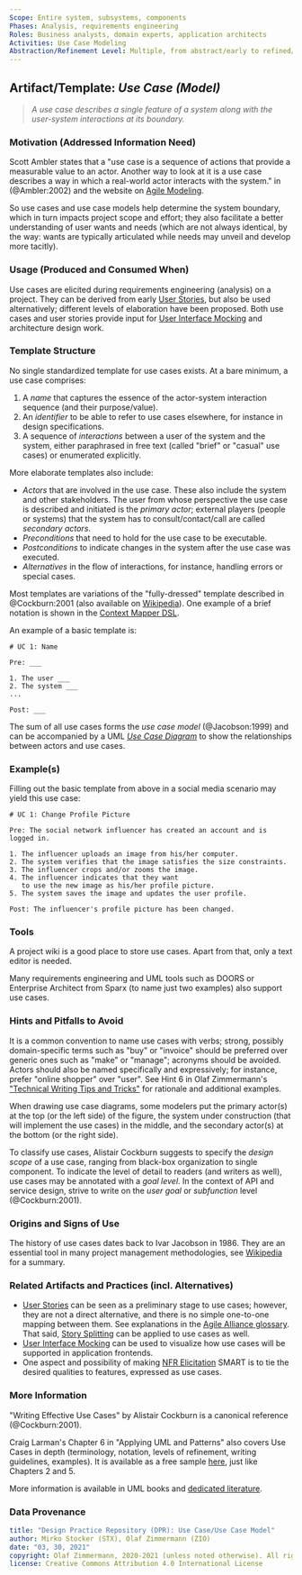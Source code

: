 ```yaml
---
Scope: Entire system, subsystems, components
Phases: Analysis, requirements engineering
Roles: Business analysts, domain experts, application architects
Activities: Use Case Modeling
Abstraction/Refinement Level: Multiple, from abstract/early to refined/concrete
---
```



Artifact/Template: *Use Case (Model)*
-------------------------------------

> *A use case describes a single feature of a system along with the user-system interactions at its boundary.*

### Motivation (Addressed Information Need) 
Scott Ambler states that a "use case is a sequence of actions that provide a measurable value to an actor. Another way to look at it is a use case describes a way in which a real-world actor interacts with the system." in (@Ambler:2002) and the website on [Agile Modeling](http://agilemodeling.com/artifacts/systemUseCase.htm).

So use cases and use case models help determine the system boundary, which in turn impacts project scope and effort; they also facilitate a better understanding of user wants and needs (which are not always identical, by the way: wants are typically articulated while needs may unveil and develop more tacitly). 


### Usage (Produced and Consumed When)
Use cases are elicited during requirements engineering (analysis) on a project. They can be derived from early [User Stories](DPR-UserStory.md), but also be used alternatively; different levels of elaboration have been proposed. Both use cases and user stories provide input for [User Interface Mocking](../activities/DPR-UserInterfaceMocking.md) and architecture design work.

<!-- TODO mention [Story Splitting](../activities/DPR-StorySplitting.md) already here? -->

### Template Structure
No single standardized template for use cases exists. At a bare minimum, a use case comprises:

1. A *name* that captures the essence of the actor-system interaction sequence (and their purpose/value).
2. An *identifier* to be able to refer to use cases elsewhere, for instance in design specifications.
3. A sequence of *interactions* between a user of the system and the system, either paraphrased in free text (called "brief" or "casual" use cases) or enumerated explicitly.

More elaborate templates also include:

* *Actors* that are involved in the use case. These also include the system and other stakeholders. The user from whose perspective the use case is described and initiated is the *primary actor*; external players (people or systems) that the system has to consult/contact/call are called *secondary actors*. 
* *Preconditions* that need to hold for the use case to be executable.
* *Postconditions* to indicate changes in the system after the use case was executed.
* *Alternatives* in the flow of interactions, for instance, handling errors or special cases. 

Most templates are variations of the "fully-dressed" template described in @Cockburn:2001 (also available on [Wikipedia](https://en.wikipedia.org/wiki/Use_case#Fully_dressed)). One example of a brief notation is shown in the [Context Mapper DSL](https://contextmapper.org/docs/user-requirements/).

An example of a basic template is:

```text
# UC 1: Name

Pre: ___

1. The user ___
2. The system ___
...

Post: ___
```

The sum of all use cases forms the *use case model* (@Jacobson:1999) and can be accompanied by a UML [*Use Case Diagram*](https://www.visual-paradigm.com/guide/uml-unified-modeling-language/what-is-use-case-diagram/) to show the relationships between actors and use cases.

### Example(s)
Filling out the basic template from above in a social media scenario may yield this use case:

```text
# UC 1: Change Profile Picture

Pre: The social network influencer has created an account and is logged in.

1. The influencer uploads an image from his/her computer.
2. The system verifies that the image satisfies the size constraints.
3. The influencer crops and/or zooms the image.
4. The influencer indicates that they want 
   to use the new image as his/her profile picture.
5. The system saves the image and updates the user profile.

Post: The influencer's profile picture has been changed.
```


### Tools
A project wiki is a good place to store use cases. Apart from that, only a text editor is needed. 

Many requirements engineering and UML tools such as DOORS or Enterprise Architect from Sparx (to name just two examples) also support use cases.


### Hints and Pitfalls to Avoid
It is a common convention to name use cases with verbs; strong, possibly domain-specific terms such as "buy" or "invoice" should be preferred over generic ones such as "make" or "manage"; acronyms should be avoided. Actors should also be named specifically and expressively; for instance, prefer "online shopper" over "user". See Hint 6 in Olaf Zimmermann's ["Technical Writing Tips and Tricks"](https://ozimmer.ch/authoring/2020/04/24/TechWritingAdvice.html) for rationale and additional examples.

When drawing use case diagrams, some modelers put the primary actor(s) at the top (or the left side) of the figure, the system under construction (that will implement the use cases) in the middle, and the secondary actor(s) at the bottom (or the right side).

To classify use cases, Alistair Cockburn suggests to specify the *design scope* of a use case, ranging from black-box organization to single component. To indicate the level of detail to readers (and  writers as well), use cases may be annotated with a *goal level*. In the context of API and service design, strive to write on the *user goal* or *subfunction* level (@Cockburn:2001).

### Origins and Signs of Use

The history of use cases dates back to Ivar Jacobson in 1986. They are an essential tool in many project management methodologies, see [Wikipedia](https://en.wikipedia.org/wiki/Use_case#History) for a summary.


### Related Artifacts and Practices (incl. Alternatives)

* [User Stories](DPR-UserStory.md) can be seen as a preliminary stage to use cases; however, they are not a direct alternative, and there is no simple one-to-one mapping between them. See explanations in the [Agile Alliance glossary](https://www.agilealliance.org/glossary/user-stories). That said, [Story Splitting](../activities/DPR-StorySplitting.md) can be applied to use cases as well.
* [User Interface Mocking](../activities/DPR-UserInterfaceMocking.md) can be used to visualize how use cases will be supported in application frontends.
* One aspect and possibility of making [NFR Elicitation](../activities/DPR-SMART-NFR-Elicitation.md) SMART is to tie the desired qualities to features, expressed as use cases. 

### More Information

"Writing Effective Use Cases" by Alistair Cockburn is a canonical reference (@Cockburn:2001).

Craig Larman's Chapter 6 in "Applying UML and Patterns" also covers Use Cases in depth (terminology, notation, levels of refinement, writing guidelines, examples). It is available as a free sample [here](https://www.craiglarman.com/wiki/index.php?title=Book_Applying_UML_and_Patterns), just like Chapters 2 and 5.

More information is available in UML books and [dedicated literature](https://en.wikipedia.org/wiki/Use_case#Further_reading).


### Data Provenance 

```yaml
title: "Design Practice Repository (DPR): Use Case/Use Case Model"
author: Mirko Stocker (STX), Olaf Zimmermann (ZIO)
date: "03, 30, 2021"
copyright: Olaf Zimmermann, 2020-2021 (unless noted otherwise). All rights reserved.
license: Creative Commons Attribution 4.0 International License
```
